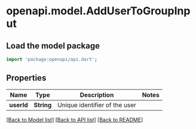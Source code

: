 # openapi.model.AddUserToGroupInput

## Load the model package

```dart
import 'package:openapi/api.dart';
```

## Properties

| Name       | Type       | Description                   | Notes |
| ---------- | ---------- | ----------------------------- | ----- |
| **userId** | **String** | Unique identifier of the user |

[[Back to Model list]](../README.md#documentation-for-models) [[Back to API list]](../README.md#documentation-for-api-endpoints) [[Back to README]](../README.md)
